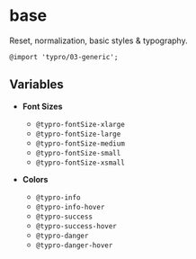 # base

Reset, normalization, basic styles & typography.

```less
@import 'typro/03-generic';
```


## Variables

* **Font Sizes**
	* `@typro-fontSize-xlarge`
	* `@typro-fontSize-large`
	* `@typro-fontSize-medium`
	* `@typro-fontSize-small`
	* `@typro-fontSize-xsmall`

* **Colors**
	* `@typro-info`
	* `@typro-info-hover`
	* `@typro-success`
	* `@typro-success-hover`
	* `@typro-danger`
	* `@typro-danger-hover`
